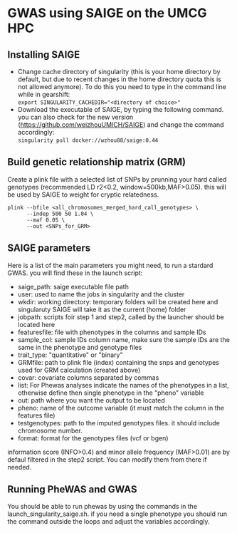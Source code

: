 # GWAS using SAIGE on the UMCG HPC

## Installing SAIGE
- Change cache directory of singularity (this is your home directory by default, but due to recent changes in the home directory quota this is not allowed anymore). To do this you need to type in the command line while in gearshift:  \
```export SINGULARITY_CACHEDIR="<directory of choice>" ```
- Download the executable of SAIGE, by typing the following command. you can also check for the new version (https://github.com/weizhouUMICH/SAIGE) and change the command accordingly:  \
```singularity pull docker://wzhou88/saige:0.44```

## Build genetic relationship matrix (GRM)
Create a plink file with a selected list of SNPs by prunning your hard called genotypes (recommended LD r2<0.2, window=500kb,MAF>0.05). this will be used by SAIGE to weight for cryptic relatedness.
``` 
plink --bfile <all_chromosomes_merged_hard_call_genotypes> \
      --indep 500 50 1.04 \
      --maf 0.05 \
      --out <SNPs_for_GRM> 
 ```

## SAIGE parameters
Here is a list of the main parameters you might need, to run a stardard GWAS. you will find these in the launch script: 
- saige_path: saige executable file path
- user: used to name the jobs in singularity and the cluster
- wkdir: working directory: temporary folders will be created here and singularuty SAIGE will take it as the current (home) folder
- jobpath: scripts foir step 1 and step2, called by the launcher should be located here
- featuresfile: file with phenotypes in the columns and sample IDs
- sample_col: sample IDs column name, make sure the sample IDs are the same in the phenotype and genotype files
- trait_type: "quantitative" or "binary"
- GRMfile: path to plink file (index) containing the snps and genotypes used for GRM calculation (created above)
- covar: covariate columns separated by commas
- list: For Phewas analyses indicate the names of the phenotypes in a list, otherwise define then single phenotype in the "pheno" variable
- out: path where you want the output to be located
- pheno: name of the outcome variable (it must match the column in the features file)
- testgenotypes: path to the imputed genotypes files. it should include chromosome number.
- format: format for the genotypes files (vcf or bgen)

information score (INFO>0.4) and minor allele frequency (MAF>0.01) are by defaul filtered in the step2 script. You can modify them from there if needed.

## Running PheWAS and GWAS
You should be able to run phewas by using the commands in  the launch_singularity_saige.sh. if you need a single phenotype you should run the command outside the loops and adjust the variables accordingly.




